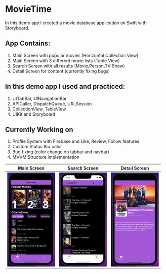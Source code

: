 # MovieTime
In this demo app I created a movie database application on Swift with Storyboard.

## App Contains:
1. Main Screen with popular movies (Horizontal Collection View)
2. Main Screen with 3 different movie lists (Table View)
3. Search Screen with all results (Movie,Person,TV Show)
4. Detail Screen for content (currently fixing bugs)

## In this demo app I used and practiced:
1. UITabBar, UINavigationBar
2. APICaller, DispatchQueue, URLSession
3. CollectionView, TableView
4. UIKit and Storyboard

## Currently Working on
1. Profile System with Firebase and Like, Review, Follow features
2. Custom Status Bar color
3. Bug fixing (color change on tabbar and navbar)
4. MVVM Structure Implementation


| Main Screen | Search Screen   | Detail Screen   |
| ----------- | --------------- | --------------- |
| ![Main Screen](https://github.com/ekenozlu/MovieTime/blob/main/GitImages/main_screen.png "Main Screen") | ![Search Screen](https://github.com/ekenozlu/MovieTime/blob/main/GitImages/search_screen.png "Search Screen") | ![Detail Screen](https://github.com/ekenozlu/MovieTime/blob/main/GitImages/detail_screen.png "Detail Screen") |
